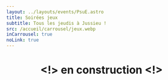```yaml
---
layout: ../layouts/events/PsuE.astro
title: Soirées jeux
subtitle: Tous les jeudis à Jussieu !
src: /accueil/carrousel/jeux.webp
inCarrousel: true
noLink: true
---
```

<center>

# <!> en construction <!>

</center>
